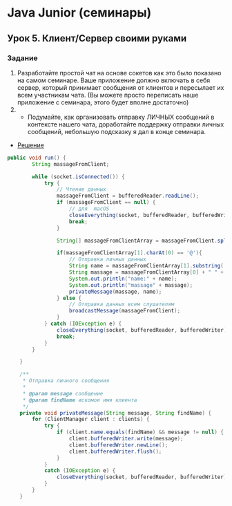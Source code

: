 # Java Junior (семинары)
## Урок 5. Клиент/Сервер своими руками
### Задание
1. Разработайте простой чат на основе сокетов как это было 
показано на самом семинаре. Ваше приложение должно включать 
в себя сервер, который принимает сообщения от клиентов 
и пересылает их всем участникам чата. 
(Вы можете просто переписать наше приложение с семинара, 
этого будет вполне достаточно)
2. * Подумайте, как организовать отправку ЛИЧНЫХ сообщений 
в контексте нашего чата, доработайте поддержку отправки 
личных сообщений, небольшую подсказку я дал в конце семинара.
* [Решение](Chat-Server/src/main/java/ru/ergakov/gb/ClientManager.java)

```java
public void run() {
        String massageFromClient;

        while (socket.isConnected()) {
            try {
                // Чтение данных
                massageFromClient = bufferedReader.readLine();
                if (massageFromClient == null) {
                    // для  macOS
                    closeEverything(socket, bufferedReader, bufferedWriter);
                    break;
                }

                String[] massageFromClientArray = massageFromClient.split(" ", 3);

                if(massageFromClientArray[1].charAt(0) == '@'){
                    // Отправка личных данных
                    String name = massageFromClientArray[1].substring( 1);
                    String massage = massageFromClientArray[0] + " " + massageFromClientArray[2];
                    System.out.println("name:" + name);
                    System.out.println("massage" + massage);
                    privateMessage(massage, name);
                } else {
                    // Отправка данных всем слушателям
                    broadcastMessage(massageFromClient);
                }
            } catch (IOException e) {
                closeEverything(socket, bufferedReader, bufferedWriter);
                break;
            }
        }

    }
```
```java
    /**
     * Отправка личного сообщения
     *
     * @param message сообщение
     * @param findName искомое имя клиента
     */
    private void privateMessage(String message, String findName) {
        for (ClientManager client : clients) {
            try {
                if (client.name.equals(findName) && message != null) {
                    client.bufferedWriter.write(message);
                    client.bufferedWriter.newLine();
                    client.bufferedWriter.flush();
                }
            }
            catch (IOException e) {
                closeEverything(socket, bufferedReader, bufferedWriter);
            }
        }
    }
```